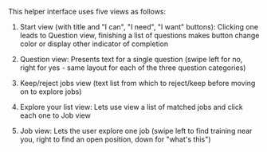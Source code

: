 This helper interface uses five views as follows:


1. Start view (with title and "I can", "I need", "I want" buttons): Clicking one leads to Question view, finishing a list of questions makes button change color or display other indicator of completion

2. Question view: Presents text for a single question (swipe left for no, right for yes - same layout for each of the three question categories)

3. Keep/reject jobs view (text list from which to reject/keep before moving on to explore jobs)

4. Explore your list view: Lets use view a list of matched jobs and click each one to Job view

5. Job view: Lets the user explore one job (swipe left to find training near you, right to find an open position, down for "what's this")

